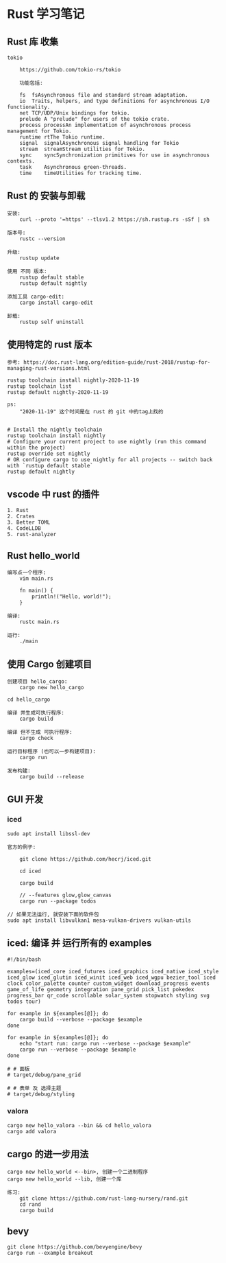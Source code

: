 # Rust 学习笔记

## Rust 库 收集

    tokio

        https://github.com/tokio-rs/tokio

        功能包括:

        fs	fsAsynchronous file and standard stream adaptation.
        io	Traits, helpers, and type definitions for asynchronous I/O functionality.
        net	TCP/UDP/Unix bindings for tokio.
        prelude	A "prelude" for users of the tokio crate.
        process	processAn implementation of asynchronous process management for Tokio.
        runtime	rtThe Tokio runtime.
        signal	signalAsynchronous signal handling for Tokio
        stream	streamStream utilities for Tokio.
        sync	syncSynchronization primitives for use in asynchronous contexts.
        task	Asynchronous green-threads.
        time	timeUtilities for tracking time.

## Rust 的 安装与卸载

    安装:
        curl --proto '=https' --tlsv1.2 https://sh.rustup.rs -sSf | sh

    版本号:
        rustc --version

    升级:
        rustup update

    使用 不同 版本:
        rustup default stable
        rustup default nightly

    添加工具 cargo-edit:
        cargo install cargo-edit

    卸载:
        rustup self uninstall


## 使用特定的 rust 版本

    参考: https://doc.rust-lang.org/edition-guide/rust-2018/rustup-for-managing-rust-versions.html

    rustup toolchain install nightly-2020-11-19
    rustup toolchain list
    rustup default nightly-2020-11-19

    ps:
        "2020-11-19" 这个时间是在 rust 的 git 中的tag上找的


    # Install the nightly toolchain
    rustup toolchain install nightly
    # Configure your current project to use nightly (run this command within the project)
    rustup override set nightly
    # OR configure cargo to use nightly for all projects -- switch back with `rustup default stable`
    rustup default nightly


## vscode 中 rust 的插件

    1. Rust
    2. Crates
    3. Better TOML
    4. CodeLLDB
    5. rust-analyzer

## Rust hello_world

    编写点一个程序:
        vim main.rs

        fn main() {
            println!("Hello, world!");
        }

    编译:
        rustc main.rs

    运行:
        ./main

## 使用 Cargo 创建项目

    创建项目 hello_cargo:
        cargo new hello_cargo

    cd hello_cargo

    编译 并生成可执行程序:
        cargo build

    编译 但不生成 可执行程序:
        cargo check

    运行目标程序 (也可以一步构建项目):
        cargo run

    发布构建:
        cargo build --release

## GUI 开发

### iced

    sudo apt install libssl-dev

    官方的例子:

        git clone https://github.com/hecrj/iced.git

        cd iced

        cargo build

        // --features glow,glow_canvas
        cargo run --package todos

    // 如果无法运行, 就安装下面的软件包
    sudo apt install libvulkan1 mesa-vulkan-drivers vulkan-utils

## iced: 编译 并 运行所有的 examples

    #!/bin/bash

    examples=(iced_core iced_futures iced_graphics iced_native iced_style iced_glow iced_glutin iced_winit iced_web iced_wgpu bezier_tool iced clock color_palette counter custom_widget download_progress events game_of_life geometry integration pane_grid pick_list pokedex progress_bar qr_code scrollable solar_system stopwatch styling svg todos tour)

    for example in ${examples[@]}; do
        cargo build --verbose --package $example
    done

    for example in ${examples[@]}; do
        echo "start run: cargo run --verbose --package $example"
        cargo run --verbose --package $example
    done

    # # 面板
    # target/debug/pane_grid

    # # 表单 及 选择主题
    # target/debug/styling

### valora

    cargo new hello_valora --bin && cd hello_valora
    cargo add valora

## cargo 的进一步用法

    cargo new hello_world <--bin>, 创建一个二进制程序
    cargo new hello_world --lib, 创建一个库

    练习:
        git clone https://github.com/rust-lang-nursery/rand.git
        cd rand
        cargo build

## bevy

    git clone https://github.com/bevyengine/bevy
    cargo run --example breakout
